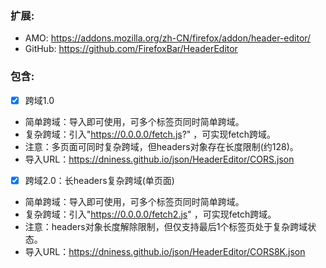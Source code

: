 ### 扩展: 

- AMO: https://addons.mozilla.org/zh-CN/firefox/addon/header-editor/
- GitHub: https://github.com/FirefoxBar/HeaderEditor

### 包含:
- [x] 跨域1.0
 - 简单跨域：导入即可使用，可多个标签页同时简单跨域。
 - 复杂跨域：引入"https://0.0.0.0/fetch.js?" ，可实现fetch跨域。
 - 注意：多页面可同时复杂跨域，但headers对象存在长度限制(约128)。
 - 导入URL：https://dniness.github.io/json/HeaderEditor/CORS.json

- [x] 跨域2.0：长headers复杂跨域(单页面)
 - 简单跨域：导入即可使用，可多个标签页同时简单跨域。
 - 复杂跨域：引入"https://0.0.0.0/fetch2.js" ，可实现fetch跨域。
 - 注意：headers对象长度解除限制，但仅支持最后1个标签页处于复杂跨域状态。
 - 导入URL：https://dniness.github.io/json/HeaderEditor/CORS8K.json
